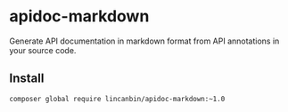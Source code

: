 # apidoc-markdown
Generate API documentation in markdown format from API annotations in your source code.

## Install

```shell
composer global require lincanbin/apidoc-markdown:~1.0
```
